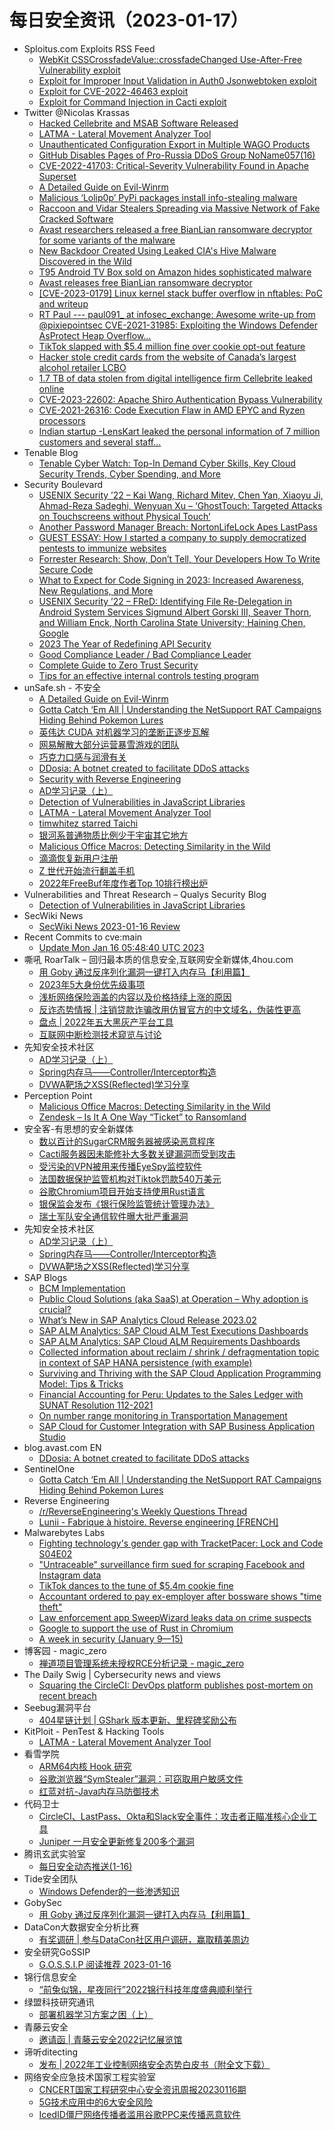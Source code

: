 # 每日安全资讯（2023-01-17）

- Sploitus.com Exploits RSS Feed
  - [WebKit CSSCrossfadeValue::crossfadeChanged Use-After-Free Vulnerability exploit](https://sploitus.com/exploit?id=1337DAY-ID-38152&utm_source=rss&utm_medium=rss)
  - [Exploit for Improper Input Validation in Auth0 Jsonwebtoken exploit](https://sploitus.com/exploit?id=46A014CD-6747-5F15-92D4-A0480D2C2AD2&utm_source=rss&utm_medium=rss)
  - [Exploit for CVE-2022-46463 exploit](https://sploitus.com/exploit?id=8AAF0CC9-3B66-5F53-863B-A7D9A9185306&utm_source=rss&utm_medium=rss)
  - [Exploit for Command Injection in Cacti exploit](https://sploitus.com/exploit?id=E8464E9D-5688-5B96-B358-A35C7BFBA77C&utm_source=rss&utm_medium=rss)
- Twitter @Nicolas Krassas
  - [Hacked Cellebrite and MSAB Software Released](https://twitter.com/Dinosn/status/1615048194030985216)
  - [LATMA - Lateral Movement Analyzer Tool](https://twitter.com/Dinosn/status/1615048158689591296)
  - [Unauthenticated Configuration Export in Multiple WAGO Products](https://twitter.com/Dinosn/status/1615047953642672129)
  - [GitHub Disables Pages of Pro-Russia DDoS Group NoName057(16)](https://twitter.com/Dinosn/status/1615047873405587456)
  - [CVE-2022-41703: Critical-Severity Vulnerability Found in Apache Superset](https://twitter.com/Dinosn/status/1615047659810611202)
  - [A Detailed Guide on Evil-Winrm](https://twitter.com/Dinosn/status/1615047590998904844)
  - [Malicious ‘Lolip0p’ PyPi packages install info-stealing malware](https://twitter.com/Dinosn/status/1615047503124041747)
  - [Raccoon and Vidar Stealers Spreading via Massive Network of Fake Cracked Software](https://twitter.com/Dinosn/status/1615046829787209728)
  - [Avast researchers released a free BianLian ransomware decryptor for some variants of the malware](https://twitter.com/Dinosn/status/1615046741824348162)
  - [New Backdoor Created Using Leaked CIA's Hive Malware Discovered in the Wild](https://twitter.com/Dinosn/status/1615046642691936266)
  - [T95 Android TV Box sold on Amazon hides sophisticated malware](https://twitter.com/Dinosn/status/1614981643017527296)
  - [Avast releases free BianLian ransomware decryptor](https://twitter.com/Dinosn/status/1614980809903013888)
  - [[CVE-2023-0179] Linux kernel stack buffer overflow in nftables: PoC and writeup](https://twitter.com/Dinosn/status/1614947511298293763)
  - [RT Paul --- paul091_ at infosec_exchange: Awesome write-up from @pixiepointsec CVE-2021-31985: Exploiting the Windows Defender AsProtect Heap Overflow...](https://twitter.com/Paul091_/status/1614911591966978050)
  - [TikTok slapped with $5.4 million fine over cookie opt-out feature](https://twitter.com/Dinosn/status/1614899033864081409)
  - [Hacker stole credit cards from the website of Canada’s largest alcohol retailer LCBO](https://twitter.com/Dinosn/status/1614898636911181824)
  - [1.7 TB of data stolen from digital intelligence firm Cellebrite leaked online](https://twitter.com/Dinosn/status/1614898592455467009)
  - [CVE-2023-22602: Apache Shiro Authentication Bypass Vulnerability](https://twitter.com/Dinosn/status/1614898478303281152)
  - [CVE-2021-26316: Code Execution Flaw in AMD EPYC and Ryzen processors](https://twitter.com/Dinosn/status/1614896735985307648)
  - [Indian startup -LensKart leaked the personal information of 7 million customers and several staff…](https://twitter.com/Dinosn/status/1614896634332344320)
- Tenable Blog
  - [Tenable Cyber Watch: Top-In Demand Cyber Skills, Key Cloud Security Trends, Cyber Spending, and More](https://www.tenable.com/blog/tenable-cyber-watch-top-in-demand-cyber-skills-key-cloud-security-trends-cyber-spending-and)
- Security Boulevard
  - [USENIX Security ’22 – Kai Wang, Richard Mitev, Chen Yan, Xiaoyu Ji, Ahmad-Reza Sadeghi, Wenyuan Xu – ‘GhostTouch: Targeted Attacks on Touchscreens without Physical Touch’](https://securityboulevard.com/2023/01/usenix-security-22-kai-wang-richard-mitev-chen-yan-xiaoyu-ji-ahmad-reza-sadeghi-wenyuan-xu-ghosttouch-targeted-attacks-on-touchscreens-without-physical-touch/)
  - [Another Password Manager Breach: NortonLifeLock Apes LastPass](https://securityboulevard.com/2023/01/nortonlifelock-password-manager-breached-richixbw/)
  - [GUEST ESSAY:  How I started a company to supply democratized pentests to immunize websites](https://securityboulevard.com/2023/01/guest-essay-how-i-started-a-company-to-supply-democratized-pentests-to-immunize-websites/)
  - [Forrester Research: Show, Don’t Tell, Your Developers How To Write Secure Code](https://securityboulevard.com/2023/01/forrester-research-show-dont-tell-your-developers-how-to-write-secure-code/)
  - [What to Expect for Code Signing in 2023: Increased Awareness, New Regulations, and More](https://securityboulevard.com/2023/01/what-to-expect-for-code-signing-in-2023-increased-awareness-new-regulations-and-more/)
  - [USENIX Security ’22 – FReD: Identifying File Re-Delegation in Android System Services  Sigmund Albert Gorski III, Seaver Thorn, and William Enck, North Carolina State University; Haining Chen, Google](https://securityboulevard.com/2023/01/usenix-security-22-fred-identifying-file-re-delegation-in-android-system-services-sigmund-albert-gorski-iii-seaver-thorn-and-william-enck-north-carolina-state-university-haining-chen-google/)
  - [2023 The Year of Redefining API Security](https://securityboulevard.com/2023/01/2023-the-year-of-redefining-api-security/)
  - [Good Compliance Leader / Bad Compliance Leader](https://securityboulevard.com/2023/01/good-compliance-leader-bad-compliance-leader/)
  - [Complete Guide to Zero Trust Security](https://securityboulevard.com/2023/01/complete-guide-to-zero-trust-security/)
  - [Tips for an effective internal controls testing program](https://securityboulevard.com/2023/01/tips-for-an-effective-internal-controls-testing-program/)
- unSafe.sh - 不安全
  - [A Detailed Guide on Evil-Winrm](https://buaq.net/go-145808.html)
  - [Gotta Catch ‘Em All | Understanding the NetSupport RAT Campaigns Hiding Behind Pokemon Lures](https://buaq.net/go-145793.html)
  - [英伟达 CUDA 对机器学习的垄断正逐步瓦解](https://buaq.net/go-145800.html)
  - [网易解散大部分运营暴雪游戏的团队](https://buaq.net/go-145789.html)
  - [巧克力口感与润滑有关](https://buaq.net/go-145790.html)
  - [DDosia: A botnet created to facilitate DDoS attacks](https://buaq.net/go-145787.html)
  - [Security with Reverse Engineering](https://buaq.net/go-145782.html)
  - [AD学习记录（上）](https://buaq.net/go-145797.html)
  - [Detection of Vulnerabilities in JavaScript Libraries](https://buaq.net/go-145783.html)
  - [LATMA - Lateral Movement Analyzer Tool](https://buaq.net/go-145784.html)
  - [timwhitez starred Taichi](https://buaq.net/go-145785.html)
  - [银河系普通物质比例少于宇宙其它地方](https://buaq.net/go-145791.html)
  - [Malicious Office Macros: Detecting Similarity in the Wild](https://buaq.net/go-145781.html)
  - [滴滴恢复新用户注册](https://buaq.net/go-145777.html)
  - [Z 世代开始流行翻盖手机](https://buaq.net/go-145778.html)
  - [2022年FreeBuf年度作者Top 10排行榜出炉](https://buaq.net/go-145774.html)
- Vulnerabilities and Threat Research – Qualys Security Blog
  - [Detection of Vulnerabilities in JavaScript Libraries](https://blog.qualys.com/category/vulnerabilities-threat-research)
- SecWiki News
  - [SecWiki News 2023-01-16 Review](http://www.sec-wiki.com/?2023-01-16)
- Recent Commits to cve:main
  - [Update Mon Jan 16 05:48:40 UTC 2023](https://github.com/trickest/cve/commit/682a71dfa424c3a19665500718f5ef17182c7040)
- 嘶吼 RoarTalk – 回归最本质的信息安全,互联网安全新媒体,4hou.com
  - [用 Goby 通过反序列化漏洞一键打入内存马【利用篇】](https://www.4hou.com/posts/xjK3)
  - [2023年5大身份优先级事项](https://www.4hou.com/posts/pVyp)
  - [浅析网络保险涵盖的内容以及价格持续上涨的原因](https://www.4hou.com/posts/MB4G)
  - [反诈态势情报 | 注销贷款诈骗改用仿冒官方的中文域名，伪装性更高](https://www.4hou.com/posts/3JAA)
  - [盘点 | 2022年五大黑灰产平台工具](https://www.4hou.com/posts/KE4x)
  - [互联网中断检测技术窥览与讨论](https://www.4hou.com/posts/wgJ8)
- 先知安全技术社区
  - [AD学习记录（上）](https://xz.aliyun.com/t/12048)
  - [Spring内存马——Controller/Interceptor构造](https://xz.aliyun.com/t/12047)
  - [DVWA靶场之XSS(Reflected)学习分享](https://xz.aliyun.com/t/12046)
- Perception Point
  - [Malicious Office Macros: Detecting Similarity in the Wild](https://perception-point.io/blog/research/malicious-office-macros-detecting-similarity-in-the-wild/)
  - [Zendesk – Is It A One Way “Ticket” to Ransomland](https://perception-point.io/blog/industry-insights/zendesk-security-blog/)
- 安全客-有思想的安全新媒体
  - [数以百计的SugarCRM服务器被感染恶意程序](https://www.anquanke.com/post/id/285513)
  - [Cacti服务器因未能修补大多数关键漏洞而受到攻击](https://www.anquanke.com/post/id/285510)
  - [受污染的VPN被用来传播EyeSpy监控软件](https://www.anquanke.com/post/id/285506)
  - [法国数据保护监管机构对Tiktok罚款540万美元](https://www.anquanke.com/post/id/285503)
  - [谷歌Chromium项目开始支持使用Rust语言](https://www.anquanke.com/post/id/285500)
  - [银保监会发布《银行保险监管统计管理办法》](https://www.anquanke.com/post/id/285496)
  - [瑞士军队安全通信软件曝大批严重漏洞](https://www.anquanke.com/post/id/285491)
- 先知安全技术社区
  - [AD学习记录（上）](https://xz.aliyun.com/t/12048)
  - [Spring内存马——Controller/Interceptor构造](https://xz.aliyun.com/t/12047)
  - [DVWA靶场之XSS(Reflected)学习分享](https://xz.aliyun.com/t/12046)
- SAP Blogs
  - [BCM Implementation](https://blogs.sap.com/2023/01/16/bcm-implementation/)
  - [Public Cloud Solutions (aka SaaS) at Operation – Why adoption is crucial?](https://blogs.sap.com/2023/01/16/public-cloud-solutions-aka-saas-at-operation-why-adoption-is-crucial/)
  - [What’s New in SAP Analytics Cloud Release 2023.02](https://blogs.sap.com/2023/01/16/whats-new-in-sap-analytics-cloud-release-2023.02/)
  - [SAP ALM Analytics: SAP Cloud ALM Test Executions Dashboards](https://blogs.sap.com/2023/01/16/sap-alm-analytics-sap-cloud-alm-test-executions-dashboards/)
  - [SAP ALM Analytics: SAP Cloud ALM Requirements Dashboards](https://blogs.sap.com/2023/01/16/sap-alm-analytics-sap-cloud-alm-requirements-dashboards/)
  - [Collected information about reclaim / shrink / defragmentation topic in context of SAP HANA persistence (with example)](https://blogs.sap.com/2023/01/16/collected-information-about-reclaim-shrink-defragmentation-topic-in-context-of-sap-hana-persistence-with-example/)
  - [Surviving and Thriving with the SAP Cloud Application Programming Model: Tips & Tricks](https://blogs.sap.com/2023/01/16/surviving-and-thriving-with-the-sap-cloud-application-programming-model-tips-tricks/)
  - [Financial Accounting for Peru: Updates to the Sales Ledger with SUNAT Resolution 112-2021](https://blogs.sap.com/2023/01/16/financial-accounting-for-peru-updates-to-the-sales-ledger-with-sunat-resolution-112-2021/)
  - [On number range monitoring in Transportation Management](https://blogs.sap.com/2023/01/16/on-number-range-monitoring-in-transportation-management/)
  - [SAP Cloud for Customer Integration with SAP Business Application Studio](https://blogs.sap.com/2023/01/16/sap-cloud-for-customer-integration-with-sap-business-application-studio/)
- blog.avast.com EN
  - [DDosia: A botnet created to facilitate DDoS attacks](https://blog.avast.com/ddosia-project)
- SentinelOne
  - [Gotta Catch ‘Em All | Understanding the NetSupport RAT Campaigns Hiding Behind Pokemon Lures](https://www.sentinelone.com/blog/gotta-catch-em-all-understanding-the-netsupport-rat-campaigns-hiding-behind-pokemon-lures/)
- Reverse Engineering
  - [/r/ReverseEngineering's Weekly Questions Thread](https://www.reddit.com/r/ReverseEngineering/comments/10d8tmz/rreverseengineerings_weekly_questions_thread/)
  - [Lunii - Fabrique à histoire. Reverse engineering [FRENCH]](https://www.reddit.com/r/ReverseEngineering/comments/10dioav/lunii_fabrique_à_histoire_reverse_engineering/)
- Malwarebytes Labs
  - [Fighting technology's gender gap with TracketPacer: Lock and Code S04E02](https://www.malwarebytes.com/blog/podcast/2023/01/fighting-technologys-gender-gap-with-tracketpacer)
  - ["Untraceable" surveillance firm sued for scraping Facebook and Instagram data](https://www.malwarebytes.com/blog/news/2023/01/untraceable-surveillance-firm-sued-for-scraping-facebook-and-instagram-data)
  - [TikTok dances to the tune of $5.4m cookie fine](https://www.malwarebytes.com/blog/news/2023/01/tiktok-dances-to-the-tune-of-5.4m-cookie-fine)
  - [Accountant ordered to pay ex-employer after bossware shows "time theft"](https://www.malwarebytes.com/blog/news/2023/01/accountant-ordered-to-pay-ex-employer-after-bossware-shows-time-theft)
  - [Law enforcement app SweepWizard leaks data on crime suspects](https://www.malwarebytes.com/blog/news/2023/01/law-enforcement-app-sweepwizard-leaks-data-on-crime-suspects)
  - [Google to support the use of Rust in Chromium](https://www.malwarebytes.com/blog/news/2023/01/google-to-support-the-use-of-rust-in-chromium)
  - [A week in security (January 9—15)](https://www.malwarebytes.com/blog/news/2023/01/a-week-in-security-january-9-15)
- 博客园 - magic_zero
  - [禅道项目管理系统未授权RCE分析记录 - magic_zero](https://www.cnblogs.com/magic-zero/p/17055893.html)
- The Daily Swig | Cybersecurity news and views
  - [Squaring the CircleCI: DevOps platform publishes post-mortem on recent breach](https://portswigger.net/daily-swig/squaring-the-circleci-devops-platform-publishes-post-mortem-on-recent-breach)
- Seebug漏洞平台
  - [404星链计划 |  GShark 版本更新、里程碑奖励公布](https://mp.weixin.qq.com/s?__biz=MzAxNDY2MTQ2OQ==&mid=2650966995&idx=1&sn=c0cfcb83bfcd8c696809c50ac70deb9a&chksm=8079c9e1b70e40f75804c6d36b3e5c6c362d20f24f2b3477b1a0954fc0fc50f004b22e933417&scene=58&subscene=0#rd)
- KitPloit - PenTest & Hacking Tools
  - [LATMA - Lateral Movement Analyzer Tool](http://www.kitploit.com/2023/01/latma-lateral-movement-analyzer-tool.html)
- 看雪学院
  - [ARM64内核 Hook 研究](https://mp.weixin.qq.com/s?__biz=MjM5NTc2MDYxMw==&mid=2458492659&idx=1&sn=6685b0f69a72da4de3fdd89471792498&chksm=b18eae7986f9276f47f37fcdc1892c48691894c31d9f7db47937949ff38fa594816db0987a82&scene=58&subscene=0#rd)
  - [谷歌浏览器“SymStealer”漏洞：可窃取用户敏感文件](https://mp.weixin.qq.com/s?__biz=MjM5NTc2MDYxMw==&mid=2458492659&idx=2&sn=a63c0f35e0b19a057d9fbe52e437b144&chksm=b18eae7986f9276feb843b5b5ea16ac6b6234be576b2224b8390c71020f6bf3bf6e68dde9ff2&scene=58&subscene=0#rd)
  - [红蓝对抗-Java内存马防御技术](https://mp.weixin.qq.com/s?__biz=MjM5NTc2MDYxMw==&mid=2458492659&idx=3&sn=e1e5ca5cb2b6c684d70627144a2152a0&chksm=b18eae7986f9276fcd58530e07ca19f8ef01b1a4a194aaf6ed7dfb222aa986f7dcd00a9689d8&scene=58&subscene=0#rd)
- 代码卫士
  - [CircleCI、LastPass、Okta和Slack安全事件：攻击者正瞄准核心企业工具](https://mp.weixin.qq.com/s?__biz=MzI2NTg4OTc5Nw==&mid=2247515307&idx=1&sn=523e28bb38f65a8485643de1d2a6417e&chksm=ea948dc1dde304d7e527c8f68c097d4979443d791948fa938c52fa758751c2841916dd70448f&scene=58&subscene=0#rd)
  - [Juniper 一月安全更新修复200多个漏洞](https://mp.weixin.qq.com/s?__biz=MzI2NTg4OTc5Nw==&mid=2247515307&idx=2&sn=bf20e1ace07e74a2657417caf4f0b6f6&chksm=ea948dc1dde304d73004888e52b7d0ac3b89bb748d42de28380055d0894a642c8b456bdb6652&scene=58&subscene=0#rd)
- 腾讯玄武实验室
  - [每日安全动态推送(1-16)](https://mp.weixin.qq.com/s?__biz=MzA5NDYyNDI0MA==&mid=2651958842&idx=1&sn=e09239a5dc27435426c68d14c08a1495&chksm=8baecea5bcd947b3aaa3d5b60372fdda10b06817188e748acbcab35279bfe44902d199ca68b8&scene=58&subscene=0#rd)
- Tide安全团队
  - [Windows Defender的一些渗透知识](https://mp.weixin.qq.com/s?__biz=Mzg2NTA4OTI5NA==&mid=2247506479&idx=1&sn=681a87575b584327770d06688ab3c0c9&chksm=ce5df84ef92a7158cd29a233195783a17da4d51e886ec6c990c17394be0c98f3bae48d65394f&scene=58&subscene=0#rd)
- GobySec
  - [用 Goby 通过反序列化漏洞一键打入内存马【利用篇】](https://mp.weixin.qq.com/s?__biz=MzI4MzcwNTAzOQ==&mid=2247521997&idx=1&sn=d3c444f95c97f06b1d24240a91bd898d&chksm=eb847d6ddcf3f47b0c50ab4a97b2adbee3241149d9a3ac5a56958e76ac33ede48e0bbd108952&scene=58&subscene=0#rd)
- DataCon大数据安全分析比赛
  - [有奖调研 | 参与DataCon社区用户调研，赢取精美周边](https://mp.weixin.qq.com/s?__biz=MzU5Njg1NzMyNw==&mid=2247485992&idx=1&sn=c46bfd5ad2a05a42d55068e94181c21b&chksm=fe5d12a8c92a9bbebcadf564984901712f8fb41a36c7c4f366df5f8149be6611c5dec78ecba6&scene=58&subscene=0#rd)
- 安全研究GoSSIP
  - [G.O.S.S.I.P 阅读推荐 2023-01-16](https://mp.weixin.qq.com/s?__biz=Mzg5ODUxMzg0Ng==&mid=2247493915&idx=1&sn=571136680e156a199e309d9b90af25d3&chksm=c063c7c2f7144ed430dea9cb0a28b2a2cf7a54346e1d87b08cf8e6ca3f732bd3fa84f90b5926&scene=58&subscene=0#rd)
- 锦行信息安全
  - [“前兔似锦，星夜同行”2022锦行科技年度盛典顺利举行](https://mp.weixin.qq.com/s?__biz=MzIxNTQxMjQyNg==&mid=2247491121&idx=1&sn=b208fd18a4cc23441d160a31623cdf98&chksm=9799e594a0ee6c82204fc16d605f9c32e0b24bfc5d81b0f712fa5b3b04ad4a9fff13ffbc8729&scene=58&subscene=0#rd)
- 绿盟科技研究通讯
  - [部署机器学习方案之困（上）](https://mp.weixin.qq.com/s?__biz=MzIyODYzNTU2OA==&mid=2247494307&idx=1&sn=fad05dbc2b7665f14274f99533e9fb00&chksm=e84c4c7cdf3bc56afbb233d83f62674ddaa9fc090970972723bba82c197a6cb7dd9a40bfad7a&scene=58&subscene=0#rd)
- 青藤云安全
  - [邀请函 | 青藤云安全2022记忆展览馆](https://mp.weixin.qq.com/s?__biz=MzAwNDE4Mzc1NA==&mid=2650839793&idx=1&sn=cdce6e0c22d64b994996ddebe5bd1e14&chksm=80dbf954b7ac7042b8c49f213f73f478a75f62c14ca023caaaa71ef113895bb28017fb51af3c&scene=58&subscene=0#rd)
- 谛听ditecting
  - [发布 | 2022年工业控制网络安全态势白皮书（附全文下载）](https://mp.weixin.qq.com/s?__biz=MzU3MzQyOTU0Nw==&mid=2247488490&idx=1&sn=61f77ab3120cd1a909bc253fd6b17dd1&chksm=fcc091aecbb718b85d1b8b6b925a5ad7baed90fe092672f68b0d69bd787b6b859e887f754798&scene=58&subscene=0#rd)
- 网络安全应急技术国家工程实验室
  - [CNCERT国家工程研究中心安全资讯周报20230116期](https://mp.weixin.qq.com/s?__biz=MzUzNDYxOTA1NA==&mid=2247533904&idx=1&sn=6f441bff94004c99d2de5b09889f172e&chksm=fa93f391cde47a870834ded1e777918b7538e2dc03d5b8ca46d220f4d858919adbcaf8ba767e&scene=58&subscene=0#rd)
  - [5G技术应用中的6大安全风险](https://mp.weixin.qq.com/s?__biz=MzUzNDYxOTA1NA==&mid=2247533904&idx=2&sn=d89dc7fcf96466137834a47f9a9d396b&chksm=fa93f391cde47a87a523c996d9de4c346007b488f27e61fd6cf3c16bd90bfcf4a8f2a162f344&scene=58&subscene=0#rd)
  - [IcedID僵尸网络传播者滥用谷歌PPC来传播恶意软件](https://mp.weixin.qq.com/s?__biz=MzUzNDYxOTA1NA==&mid=2247533904&idx=3&sn=62eb97bcec6b2a8b4a8750293456e055&chksm=fa93f391cde47a8703e8cb8f11f5ba634e918ce06710bd2e8b414452badf6bd2f9c534cc87e0&scene=58&subscene=0#rd)
